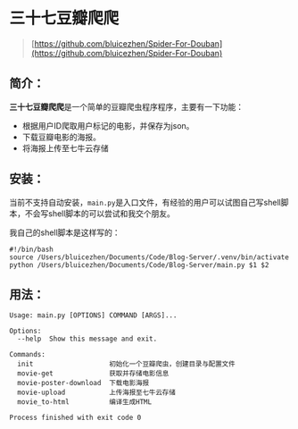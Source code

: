 # 三十七豆瓣爬爬

> [https://github.com/bluicezhen/Spider-For-Douban](https://github.com/bluicezhen/Spider-For-Douban)

## 简介：

**三十七豆瓣爬爬**是一个简单的豆瓣爬虫程序程序，主要有一下功能：

- 根据用户ID爬取用户标记的电影，并保存为json。
- 下载豆瓣电影的海报。
- 将海报上传至七牛云存储

## 安装：

当前不支持自动安装，`main.py`是入口文件，有经验的用户可以试图自己写shell脚本，不会写shell脚本的可以尝试和我交个朋友。

我自己的shell脚本是这样写的：

```Shell
#!/bin/bash
source /Users/bluicezhen/Documents/Code/Blog-Server/.venv/bin/activate
python /Users/bluicezhen/Documents/Code/Blog-Server/main.py $1 $2
```

## 用法：

```
Usage: main.py [OPTIONS] COMMAND [ARGS]...

Options:
  --help  Show this message and exit.

Commands:
  init                   初始化一个豆瓣爬虫，创建目录与配置文件
  movie-get              获取并存储电影信息
  movie-poster-download  下载电影海报
  movie-upload           上传海报至七牛云存储
  movie_to-html          编译生成HTML

Process finished with exit code 0
```